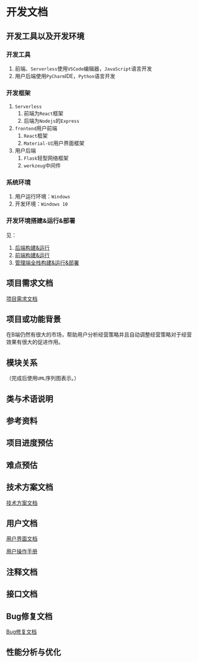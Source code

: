 # 开发文档

## 开发工具以及开发环境

### 开发工具

1. 前端、`Serverless`使用`VSCode`编辑器，`JavaScript`语言开发
2. 用户后端使用`PyCharm`IDE，`Python`语言开发

### 开发框架

1. `Serverless`
   1. 前端为`React`框架
   2. 后端为`Nodejs`的`Express`
2. `frontend`用户前端
   1. `React`框架
   2. `Material-UI`用户界面框架
3. 用户后端
   1. `Flask`轻型网络框架
   2. `werkzeug`中间件

### 系统环境

1. 用户运行环境：`Windows`
2. 开发环境：`Windows 10`

### 开发环境搭建&运行&部署

见：

1. [后端构建&运行](../backend/README.md)
2. [前端构建&运行](../frontend/README.md)
3. [管理端全栈构建&运行&部署](../gbk-auth/README.md)

## 项目需求文档

[项目需求文档](./项目需求文档.md)

## 项目或功能背景

在B端仍然有很大的市场，帮助用户分析经营策略并且自动调整经营策略对于经营效果有很大的促进作用。

## 模块关系

（完成后使用`UML`序列图表示。）

## 类与术语说明

## 参考资料

## 项目进度预估

## 难点预估

## 技术方案文档

[技术方案文档](./技术方案文档.md)

## 用户文档

[用户界面文档](./用户界面文档.md)

[用户操作手册](./用户操作手册.md)

## 注释文档

## 接口文档

## Bug修复文档

[Bug修复文档](./Bug修复文档.md)

## 性能分析与优化




